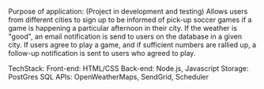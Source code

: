 Purpose of application:
(Project in development and testing)
Allows users from different cities to sign up to be informed of pick-up soccer games if a game is happening a particular afternoon in their city. If the weather is "good", an email notification is send to users on the database in a given city. If users agree to play a game, and if sufficient numbers are rallied up, a follow-up notification is sent to users who agreed to play.

TechStack:
Front-end: HTML/CSS
Back-end: Node.js, Javascript
Storage: PostGres SQL
APIs: OpenWeatherMaps, SendGrid, Scheduler
